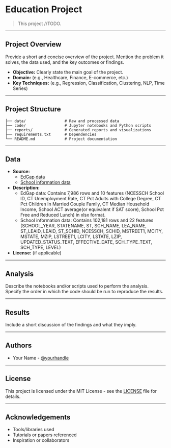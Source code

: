 # Education Project

> This project //TODO.

---

## Project Overview

Provide a short and concise overview of the project. Mention the problem it solves, the data used, and the key outcomes or findings.

- **Objective:** Clearly state the main goal of the project.
- **Domain:** (e.g., Healthcare, Finance, E-commerce, etc.)
- **Key Techniques:** (e.g., Regression, Classification, Clustering, NLP, Time Series)

---

## Project Structure

```
├── data/                 # Raw and processed data
├── code/                 # Jupyter notebooks and Python scripts
├── reports/              # Generated reports and visualizations
├── requirements.txt      # Dependencies
└── README.md             # Project documentation
```

---

## Data

- **Source:** 
    - [EdGap data](https://github.com/brian-fischer/DATA-5100/blob/main/EdGap_data.xlsx)
    - [School information data](https://www.dropbox.com/s/lkl5nvcdmwyoban/ccd_sch_029_1617_w_1a_11212017.csv?dl=0)
- **Description:**
    - EdGap data: Contains 7,986 rows and 10 features (NCESSCH School ID, CT Unemployment Rate, CT Pct Adults with College Degree, CT Pct Children In Married Couple Family, CT Median Household Income, School ACT average(or equivalent if SAT score), School Pct Free and Reduced Lunch) in xlsx format.
    - School information data: Contains 102,181 rows and 22 features (SCHOOL_YEAR, STATENAME, ST, SCH_NAME, LEA_NAME, ST_LEAID, LEAID, ST_SCHID, NCESSCH, SCHID, MSTREET1, MCITY, MSTATE, MZIP,	LSTREET1, LCITY,	LSTATE, LZIP, UPDATED_STATUS_TEXT, EFFECTIVE_DATE, SCH_TYPE_TEXT, SCH_TYPE,	LEVEL) 
- **License:** (if applicable)

---

## Analysis

Describe the notebooks and/or scripts used to perform the analysis. Specify the order in which the code should be run to reproduce the results.

---

## Results

Include a short discussion of the findings and what they imply.

---

## Authors

- Your Name - [@yourhandle](https://github.com/yourhandle)

---

## License

This project is licensed under the MIT License - see the [LICENSE](LICENSE) file for details.

---

## Acknowledgements

- Tools/libraries used
- Tutorials or papers referenced
- Inspiration or collaborators
